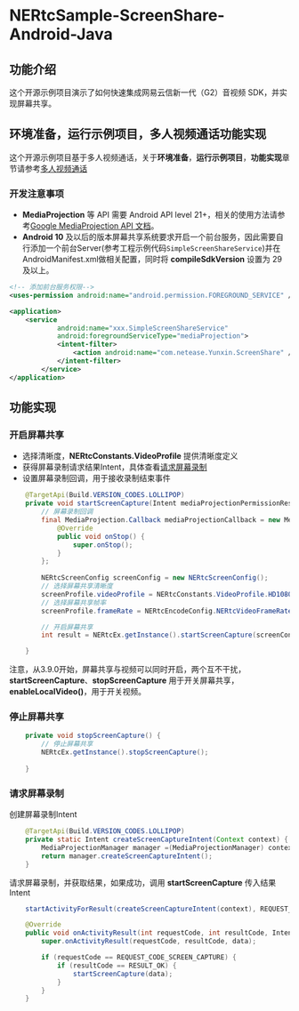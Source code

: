 # NERtcSample-ScreenShare-Android-Java

## 功能介绍

这个开源示例项目演示了如何快速集成网易云信新一代（G2）音视频 SDK，并实现屏幕共享。

## 环境准备，运行示例项目，多人视频通话功能实现

这个开源示例项目基于多人视频通话，关于**环境准备**，**运行示例项目**，**功能实现**章节请参考[多人视频通话](https://github.com/netease-im/Basic-Video-Call/blob/master/Group-Video/NERtcSample-GroupVideoCall-Android-Java/README.md)

### 开发注意事项

- **MediaProjection** 等 API 需要 Android API level 21+，相关的使用方法请参考[Google MediaProjection API 文档](https://developer.android.com/reference/android/media/projection/MediaProjection)。
- **Android 10** 及以后的版本屏幕共享系统要求开启一个前台服务，因此需要自行添加一个前台Server(参考工程示例代码`SimpleScreenShareService`)并在AndroidManifest.xml做相关配置，同时将 **compileSdkVersion** 设置为 29及以上。

```xml
<!-- 添加前台服务权限-->
<uses-permission android:name="android.permission.FOREGROUND_SERVICE" />

<application>
    <service
            android:name="xxx.SimpleScreenShareService"
            android:foregroundServiceType="mediaProjection">
            <intent-filter>
                <action android:name="com.netease.Yunxin.ScreenShare" />
            </intent-filter>
        </service>
</application>
```

## 功能实现

### 开启屏幕共享

- 选择清晰度，**NERtcConstants.VideoProfile** 提供清晰度定义
- 获得屏幕录制请求结果Intent，具体查看[请求屏幕录制](#request_screen_capture)
- 设置屏幕录制回调，用于接收录制结束事件

```java
    @TargetApi(Build.VERSION_CODES.LOLLIPOP)
    private void startScreenCapture(Intent mediaProjectionPermissionResultData) {
        // 屏幕录制回调
        final MediaProjection.Callback mediaProjectionCallback = new MediaProjection.Callback() {
            @Override
            public void onStop() {
                super.onStop();
            }
        };
        
        NERtcScreenConfig screenConfig = new NERtcScreenConfig();
        // 选择屏幕共享清晰度
        screenProfile.videoProfile = NERtcConstants.VideoProfile.HD1080p;
        // 选择屏幕共享帧率
        screenProfile.frameRate = NERtcEncodeConfig.NERtcVideoFrameRate.FRAME_RATE_FPS_15;

        // 开启屏幕共享
        int result = NERtcEx.getInstance().startScreenCapture(screenConfig,       mediaProjectionPermissionResultData,mediaProjectionCallback);

    }
```

注意，从3.9.0开始，屏幕共享与视频可以同时开启，两个互不干扰， **startScreenCapture**、**stopScreenCapture** 用于开关屏幕共享，  **enableLocalVideo()**，用于开关视频。

### 停止屏幕共享

```java
    private void stopScreenCapture() {
        // 停止屏幕共享
        NERtcEx.getInstance().stopScreenCapture();
    
    }
```

<span id="request_screen_capture"></span>
### 请求屏幕录制

创建屏幕录制Intent

```java
    @TargetApi(Build.VERSION_CODES.LOLLIPOP)
    private static Intent createScreenCaptureIntent(Context context) {
        MediaProjectionManager manager =(MediaProjectionManager) context.getSystemService(Context.MEDIA_PROJECTION_SERVICE);
        return manager.createScreenCaptureIntent();
    }
```

请求屏幕录制，并获取结果，如果成功，调用 **startScreenCapture** 传入结果Intent

```java
    startActivityForResult(createScreenCaptureIntent(context), REQUEST_CODE_SCREEN_CAPTURE);

    @Override
    public void onActivityResult(int requestCode, int resultCode, Intent data) {
        super.onActivityResult(requestCode, resultCode, data);

        if (requestCode == REQUEST_CODE_SCREEN_CAPTURE) {
            if (resultCode == RESULT_OK) {
                startScreenCapture(data);
            }
        }
    }
```
